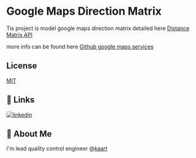 
# Google Maps Direction Matrix

Tis project is model google maps direction matrix detailed here [Distance Matrix API](https://developers.google.com/maps/documentation/distance-matrix/overview)

more info can be found here [Github google maps services](https://github.com/googlemaps/google-maps-services-java/blob/main/README.md)


## License

[MIT](https://choosealicense.com/licenses/mit/)


## 🔗 Links

[![linkedin](https://img.shields.io/badge/linkedin-0A66C2?style=for-the-badge&logo=linkedin&logoColor=white)](https://www.linkedin.com/in/ahmed-kadry-bbb2851b3/)


## 🚀 About Me
I'm lead quality control engineer @[kaart](https://www.linkedin.com/company/kaartapp/)


